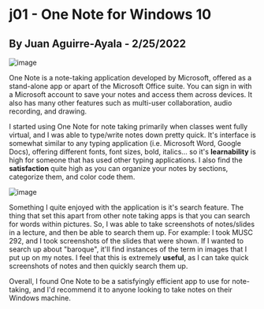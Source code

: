 # j01 - One Note for Windows 10
## By Juan Aguirre-Ayala - 2/25/2022

![image](/onenote.jpg)

One Note is a note-taking application developed by Microsoft, offered as a stand-alone app or apart of the Microsoft Office suite. You can sign in with a Microsoft account to save your notes and access them across devices. It also has many other features such as multi-user collaboration, audio recording, and drawing. 

I started using One Note for note taking primarily when classes went fully virtual, and I was able to type/write notes down pretty quick. It's interface is somewhat similar to any typing application (i.e. Microsoft Word, Google Docs), offering different fonts, font sizes, bold, italics... so it's **learnability** is high for someone that has used other typing applications. I also find the **satisfaction** quite high as you can organize your notes by sections, categorize them, and color code them.

![image](/onenotesearch.jpg)

Something I quite enjoyed with the application is it's search feature. The thing that set this apart from other note taking apps is that you can search for words within pictures. So, I was able to take screenshots of notes/slides in a lecture, and then be able to search them up. For example: I took MUSC 292, and I took screenshots of the slides that were shown. If I wanted to search up about "baroque", it'll find instances of the term in images that I put up on my notes. I feel that this is extremely **useful**, as I can take quick screenshots of notes and then quickly search them up. 

Overall, I found One Note to be a satisfyingly efficient app to use for note-taking, and I'd recommend it to anyone looking to take notes on their Windows machine.
